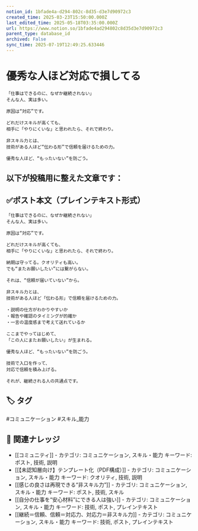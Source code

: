 ```yaml
---
notion_id: 1bfade4a-d294-802c-8d35-d3e7d90972c3
created_time: 2025-03-23T15:50:00.000Z
last_edited_time: 2025-05-18T03:35:00.000Z
url: https://www.notion.so/1bfade4ad294802c8d35d3e7d90972c3
parent_type: database_id
archived: False
sync_time: 2025-07-19T12:49:25.633446
---
```


# 優秀な人ほど対応で損してる

```plain text
「仕事はできるのに、なぜか継続されない」
そんな人、実は多い。

原因は“対応”です。

どれだけスキルが高くても、
相手に「やりにくいな」と思われたら、それで終わり。

非スキル力とは、
技術がある人ほど“伝わる形”で信頼を届けるための力。

優秀な人ほど、“もったいない”を防ごう。
```
以下が投稿用に整えた文章です：
---
## ✅ポスト本文（プレインテキスト形式）
```plain text
「仕事はできるのに、なぜか継続されない」
そんな人、実は多い。

原因は“対応”です。

どれだけスキルが高くても、
相手に「やりにくいな」と思われたら、それで終わり。

納期は守ってる。クオリティも高い。
でも“またお願いしたい”には繋がらない。

それは、“信頼が届いていない”から。

非スキル力とは、
技術がある人ほど「伝わる形」で信頼を届けるための力。

・説明の仕方がわかりやすいか
・報告や確認のタイミングが的確か
・一言の温度感まで考えて送れているか

ここまでやってはじめて、
「この人にまたお願いしたい」が生まれる。

優秀な人ほど、“もったいない”を防ごう。

技術で入口を作って、
対応で信頼を積み上げる。

それが、継続される人の共通点です。

```

## 🏷️ タグ
#コミュニケーション #スキル_能力

## 🔗 関連ナレッジ
- [[コミュニティ]] - カテゴリ: コミュニケーション, スキル・能力 キーワード: ポスト, 技術, 説明
- [[【未認知層向け】テンプレート化（PDF構成）]] - カテゴリ: コミュニケーション, スキル・能力 キーワード: クオリティ, 技術, 説明
- [[感じの良さは再現できる“非スキル力”]] - カテゴリ: コミュニケーション, スキル・能力 キーワード: ポスト, 技術, スキル
- [[自分の仕事を“安心材料”にできる人は強い]] - カテゴリ: コミュニケーション, スキル・能力 キーワード: 技術, ポスト, プレインテキスト
- [[継続＝信頼、信頼＝対応力、対応力＝非スキル力]] - カテゴリ: コミュニケーション, スキル・能力 キーワード: 技術, ポスト, プレインテキスト
